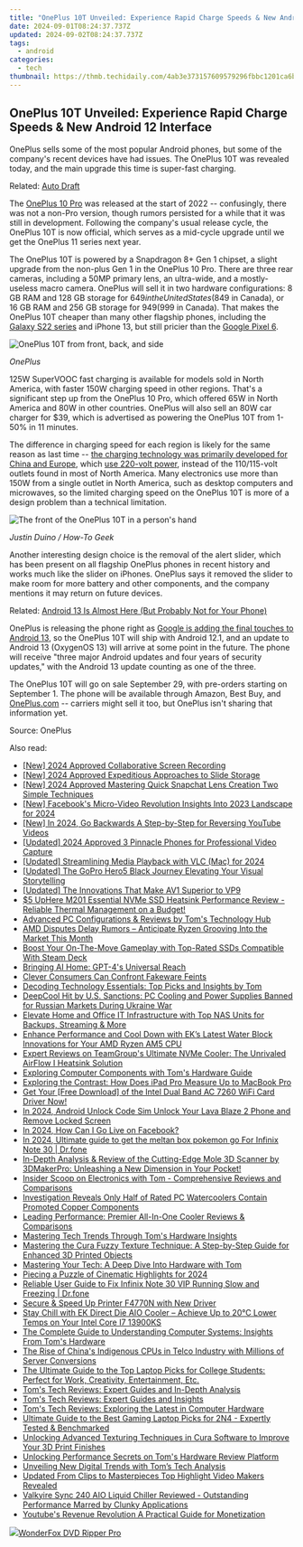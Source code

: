 ```yaml
---
title: "OnePlus 10T Unveiled: Experience Rapid Charge Speeds & New Android 12 Interface"
date: 2024-09-01T08:24:37.737Z
updated: 2024-09-02T08:24:37.737Z
tags:
  - android
categories:
  - tech
thumbnail: https://thmb.techidaily.com/4ab3e373157609579296fbbc1201ca6b702ee2035d00b9c9dec8888ac005aab8.jpg
---
```


## OnePlus 10T Unveiled: Experience Rapid Charge Speeds & New Android 12 Interface

OnePlus sells some of the most popular Android phones, but some of the company's recent devices have had issues. The OnePlus 10T was revealed today, and the main upgrade this time is super-fast charging.

Related: [Auto Draft](https://www.reviewgeek.com/119052/oneplus-10-pro-review-the-third-flagship/) 

 The [OnePlus 10 Pro](https://www.reviewgeek.com/119052/oneplus-10-pro-review-the-third-flagship/) was released at the start of 2022 -- confusingly, there was not a non-Pro version, though rumors persisted for a while that it was still in development. Following the company's usual release cycle, the OnePlus 10T is now official, which serves as a mid-cycle upgrade until we get the OnePlus 11 series next year.

 The OnePlus 10T is powered by a Snapdragon 8+ Gen 1 chipset, a slight upgrade from the non-plus Gen 1 in the OnePlus 10 Pro. There are three rear cameras, including a 50MP primary lens, an ultra-wide, and a mostly-useless macro camera. OnePlus will sell it in two hardware configurations: 8 GB RAM and 128 GB storage for $649 in the United States ($849 in Canada), or 16 GB RAM and 256 GB storage for $949 ($999 in Canada). That makes the OnePlus 10T cheaper than many other flagship phones, including the [Galaxy S22 series](https://www.reviewgeek.com/110468/samsung-galaxy-s22-review-so-close-to-perfection/) and iPhone 13, but still pricier than the [Google Pixel 6](https://www.reviewgeek.com/105353/google-pixel-6-review-this-is-the-android-youve-been-looking-for/).

![OnePlus 10T from front, back, and side](https://static1.howtogeekimages.com/wordpress/wp-content/uploads/2022/08/Image.jpeg) 

_OnePlus_

 125W SuperVOOC fast charging is available for models sold in North America, with faster 150W charging speed in other regions. That's a significant step up from the OnePlus 10 Pro, which offered 65W in North America and 80W in other countries. OnePlus will also sell an 80W car charger for $39, which is advertised as powering the OnePlus 10T from 1-50% in 11 minutes.

 The difference in charging speed for each region is likely for the same reason as last time -- [the charging technology was primarily developed for China and Europe](https://www.xda-developers.com/oneplus-10-pro-65w-charging-north-america/), which [use 220-volt power](https://en.wikipedia.org/wiki/Mains%5Felectricity%5Fby%5Fcountry), instead of the 110/115-volt outlets found in most of North America. Many electronics use more than 150W from a single outlet in North America, such as desktop computers and microwaves, so the limited charging speed on the OnePlus 10T is more of a design problem than a technical limitation.

![The front of the OnePlus 10T in a person's hand](https://static1.howtogeekimages.com/wordpress/wp-content/uploads/2022/08/The-front-of-the-OnePlus-10T-in-a-persons-hand.jpg) 

_Justin Duino / How-To Geek_

 Another interesting design choice is the removal of the alert slider, which has been present on all flagship OnePlus phones in recent history and works much like the slider on iPhones. OnePlus says it removed the slider to make room for more battery and other components, and the company mentions it may return on future devices.

Related: [Android 13 Is Almost Here (But Probably Not for Your Phone)](https://snapchat-videos.techidaily.com/updated-crafting-compact-snaps-via-mac-techniques-for-2024/) 

 OnePlus is releasing the phone right as [Google is adding the final touches to Android 13](https://snapchat-videos.techidaily.com/updated-crafting-compact-snaps-via-mac-techniques-for-2024/), so the OnePlus 10T will ship with Android 12.1, and an update to Android 13 (OxygenOS 13) will arrive at some point in the future. The phone will receive "three major Android updates and four years of security updates," with the Android 13 update counting as one of the three.

 The OnePlus 10T will go on sale September 29, with pre-orders starting on September 1\. The phone will be available through Amazon, Best Buy, and [OnePlus.com](https://onepluscom.pxf.io/c/5597632/916678/12532?subId1=UUhtgUeUpU204984&subId2=ehtg&u=https%3A%2F%2Fwww.oneplus.com%2Fus%2Flaunch%2F10t&ourl=https%3A%2F%2Fwww.oneplus.com%2Flaunch%2F10t) \-- carriers might sell it too, but OnePlus isn't sharing that information yet.

 Source: OnePlus

<ins class="adsbygoogle"
     style="display:block"
     data-ad-format="autorelaxed"
     data-ad-client="ca-pub-7571918770474297"
     data-ad-slot="1223367746"></ins>



<ins class="adsbygoogle"
     style="display:block"
     data-ad-client="ca-pub-7571918770474297"
     data-ad-slot="8358498916"
     data-ad-format="auto"
     data-full-width-responsive="true"></ins>

<span class="atpl-alsoreadstyle">Also read:</span>
<div><ul>
<li><a href="https://screen-capture.techidaily.com/new-2024-approved-collaborative-screen-recording/"><u>[New] 2024 Approved  Collaborative Screen Recording</u></a></li>
<li><a href="https://video-capture.techidaily.com/new-2024-approved-expeditious-approaches-to-slide-storage/"><u>[New] 2024 Approved  Expeditious Approaches to Slide Storage</u></a></li>
<li><a href="https://snapchat-videos.techidaily.com/new-2024-approved-mastering-quick-snapchat-lens-creation-two-simple-techniques/"><u>[New] 2024 Approved  Mastering Quick Snapchat Lens Creation  Two Simple Techniques</u></a></li>
<li><a href="https://facebook-clips.techidaily.com/new-facebooks-micro-video-revolution-insights-into-2023-landscape-for-2024/"><u>[New] Facebook's Micro-Video Revolution  Insights Into 2023 Landscape for 2024</u></a></li>
<li><a href="https://eaxpv-info.techidaily.com/new-in-2024-go-backwards-a-step-by-step-for-reversing-youtube-videos/"><u>[New] In 2024, Go Backwards  A Step-by-Step for Reversing YouTube Videos</u></a></li>
<li><a href="https://fox-access.techidaily.com/updated-2024-approved-3-pinnacle-phones-for-professional-video-capture/"><u>[Updated] 2024 Approved  3 Pinnacle Phones for Professional Video Capture</u></a></li>
<li><a href="https://fox-boxes.techidaily.com/updated-streamlining-media-playback-with-vlc-mac-for-2024/"><u>[Updated] Streamlining Media Playback with VLC (Mac) for 2024</u></a></li>
<li><a href="https://fox-hovers.techidaily.com/updated-the-gopro-hero5-black-journey-elevating-your-visual-storytelling/"><u>[Updated] The GoPro Hero5 Black Journey  Elevating Your Visual Storytelling</u></a></li>
<li><a href="https://some-guidance.techidaily.com/updated-the-innovations-that-make-av1-superior-to-vp9/"><u>[Updated] The Innovations That Make AV1 Superior to VP9</u></a></li>
<li><a href="https://hardware-tips.techidaily.com/1723175696251-5-uphere-m201-essential-nvme-ssd-heatsink-performance-review-reliable-thermal-management-on-a-budget/"><u>$5 UpHere M201 Essential NVMe SSD Heatsink Performance Review - Reliable Thermal Management on a Budget!</u></a></li>
<li><a href="https://hardware-tips.techidaily.com/advanced-pc-configurations-and-reviews-by-toms-technology-hub/"><u>Advanced PC Configurations & Reviews by Tom's Technology Hub</u></a></li>
<li><a href="https://hardware-tips.techidaily.com/1723262281674-amd-disputes-delay-rumors-anticipate-ryzen-grooving-into-the-market-this-month/"><u>AMD Disputes Delay Rumors – Anticipate Ryzen Grooving Into the Market This Month</u></a></li>
<li><a href="https://hardware-tips.techidaily.com/boost-your-on-the-move-gameplay-with-top-rated-ssds-compatible-with-steam-deck/"><u>Boost Your On-The-Move Gameplay with Top-Rated SSDs Compatible With Steam Deck</u></a></li>
<li><a href="https://tech-revival.techidaily.com/bringing-ai-home-gpt-4s-universal-reach/"><u>Bringing AI Home: GPT-4's Universal Reach</u></a></li>
<li><a href="https://win11.techidaily.com/clever-consumers-can-confront-fakeware-feints/"><u>Clever Consumers Can Confront Fakeware Feints</u></a></li>
<li><a href="https://hardware-tips.techidaily.com/decoding-technology-essentials-top-picks-and-insights-by-tom/"><u>Decoding Technology Essentials: Top Picks and Insights by Tom</u></a></li>
<li><a href="https://hardware-tips.techidaily.com/deepcool-hit-by-us-sanctions-pc-cooling-and-power-supplies-banned-for-russian-markets-during-ukraine-war/"><u>DeepCool Hit by U.S. Sanctions: PC Cooling and Power Supplies Banned for Russian Markets During Ukraine War</u></a></li>
<li><a href="https://hardware-tips.techidaily.com/elevate-home-and-office-it-infrastructure-with-top-nas-units-for-backups-streaming-and-more/"><u>Elevate Home and Office IT Infrastructure with Top NAS Units for Backups, Streaming & More</u></a></li>
<li><a href="https://hardware-tips.techidaily.com/enhance-performance-and-cool-down-with-eks-latest-water-block-innovations-for-your-amd-ryzen-am5-cpu/"><u>Enhance Performance and Cool Down with EK’s Latest Water Block Innovations for Your AMD Ryzen AM5 CPU</u></a></li>
<li><a href="https://hardware-tips.techidaily.com/expert-reviews-on-teamgroups-ultimate-nvme-cooler-the-unrivaled-airflow-i-heatsink-solution/"><u>Expert Reviews on TeamGroup's Ultimate NVMe Cooler: The Unrivaled AirFlow I Heatsink Solution</u></a></li>
<li><a href="https://hardware-tips.techidaily.com/exploring-computer-components-with-toms-hardware-guide/"><u>Exploring Computer Components with Tom's Hardware Guide</u></a></li>
<li><a href="https://buynow-reviews.techidaily.com/exploring-the-contrast-how-does-ipad-pro-measure-up-to-macbook-pro/"><u>Exploring the Contrast: How Does iPad Pro Measure Up to MacBook Pro</u></a></li>
<li><a href="https://driver-download.techidaily.com/get-your-free-download-of-the-intel-dual-band-ac-7260-wifi-card-driver-now/"><u>Get Your [Free Download] of the Intel Dual Band AC 7260 WiFi Card Driver Now!</u></a></li>
<li><a href="https://sim-unlock.techidaily.com/in-2024-android-unlock-code-sim-unlock-your-lava-blaze-2-phone-and-remove-locked-screen-by-drfone-android/"><u>In 2024, Android Unlock Code Sim Unlock Your Lava Blaze 2 Phone and Remove Locked Screen</u></a></li>
<li><a href="https://facebook-video-content.techidaily.com/in-2024-how-can-i-go-live-on-facebook/"><u>In 2024, How Can I Go Live on Facebook?</u></a></li>
<li><a href="https://android-pokemon-go.techidaily.com/in-2024-ultimate-guide-to-get-the-meltan-box-pokemon-go-for-infinix-note-30-drfone-by-drfone-virtual-android/"><u>In 2024, Ultimate guide to get the meltan box pokemon go For Infinix Note 30 | Dr.fone</u></a></li>
<li><a href="https://hardware-tips.techidaily.com/1723125170836-in-depth-analysis-and-review-of-the-cutting-edge-mole-3d-scanner-by-3dmakerpro-unleashing-a-new-dimension-in-your-pocket/"><u>In-Depth Analysis & Review of the Cutting-Edge Mole 3D Scanner by 3DMakerPro: Unleashing a New Dimension in Your Pocket!</u></a></li>
<li><a href="https://hardware-tips.techidaily.com/insider-scoop-on-electronics-with-tom-comprehensive-reviews-and-comparisons/"><u>Insider Scoop on Electronics with Tom - Comprehensive Reviews and Comparisons</u></a></li>
<li><a href="https://hardware-tips.techidaily.com/investigation-reveals-only-half-of-rated-pc-watercoolers-contain-promoted-copper-components/"><u>Investigation Reveals Only Half of Rated PC Watercoolers Contain Promoted Copper Components</u></a></li>
<li><a href="https://hardware-tips.techidaily.com/leading-performance-premier-all-in-one-cooler-reviews-and-comparisons/"><u>Leading Performance: Premier All-In-One Cooler Reviews & Comparisons</u></a></li>
<li><a href="https://hardware-tips.techidaily.com/mastering-tech-trends-through-toms-hardware-insights/"><u>Mastering Tech Trends Through Tom's Hardware Insights</u></a></li>
<li><a href="https://hardware-tips.techidaily.com/mastering-the-cura-fuzzy-texture-technique-a-step-by-step-guide-for-enhanced-3d-printed-objects/"><u>Mastering the Cura Fuzzy Texture Technique: A Step-by-Step Guide for Enhanced 3D Printed Objects</u></a></li>
<li><a href="https://hardware-tips.techidaily.com/mastering-your-tech-a-deep-dive-into-hardware-with-tom/"><u>Mastering Your Tech: A Deep Dive Into Hardware with Tom</u></a></li>
<li><a href="https://extra-support.techidaily.com/piecing-a-puzzle-of-cinematic-highlights-for-2024/"><u>Piecing a Puzzle of Cinematic Highlights for 2024</u></a></li>
<li><a href="https://fix-guide.techidaily.com/reliable-user-guide-to-fix-infinix-note-30-vip-running-slow-and-freezing-drfone-by-drfone-fix-android-problems-fix-android-problems/"><u>Reliable User Guide to Fix Infinix Note 30 VIP Running Slow and Freezing | Dr.fone</u></a></li>
<li><a href="https://driver-install.techidaily.com/secure-and-speed-up-printer-f4770n-with-new-driver/"><u>Secure & Speed Up Printer F4770N with New Driver</u></a></li>
<li><a href="https://hardware-tips.techidaily.com/stay-chill-with-ek-direct-die-aio-cooler-achieve-up-to-20c-lower-temps-on-your-intel-core-i7-13900ks/"><u>Stay Chill with EK Direct Die AIO Cooler – Achieve Up to 20°C Lower Temps on Your Intel Core I7 13900KS</u></a></li>
<li><a href="https://hardware-tips.techidaily.com/the-complete-guide-to-understanding-computer-systems-insights-from-toms-hardware/"><u>The Complete Guide to Understanding Computer Systems: Insights From Tom's Hardware</u></a></li>
<li><a href="https://hardware-tips.techidaily.com/the-rise-of-chinas-indigenous-cpus-in-telco-industry-with-millions-of-server-conversions/"><u>The Rise of China's Indigenous CPUs in Telco Industry with Millions of Server Conversions</u></a></li>
<li><a href="https://hardware-tips.techidaily.com/the-ultimate-guide-to-the-top-laptop-picks-for-college-students-perfect-for-work-creativity-entertainment-etc/"><u>The Ultimate Guide to the Top Laptop Picks for College Students: Perfect for Work, Creativity, Entertainment, Etc.</u></a></li>
<li><a href="https://hardware-tips.techidaily.com/toms-tech-reviews-expert-guides-and-in-depth-analysis/"><u>Tom's Tech Reviews: Expert Guides and In-Depth Analysis</u></a></li>
<li><a href="https://hardware-tips.techidaily.com/toms-tech-reviews-expert-guides-and-insights/"><u>Tom's Tech Reviews: Expert Guides and Insights</u></a></li>
<li><a href="https://hardware-tips.techidaily.com/toms-tech-reviews-exploring-the-latest-in-computer-hardware-1723264116053/"><u>Tom's Tech Reviews: Exploring the Latest in Computer Hardware</u></a></li>
<li><a href="https://hardware-tips.techidaily.com/ultimate-guide-to-the-best-gaming-laptop-picks-for-2n4-expertly-tested-and-benchmarked/"><u>Ultimate Guide to the Best Gaming Laptop Picks for 2N4 - Expertly Tested & Benchmarked</u></a></li>
<li><a href="https://hardware-tips.techidaily.com/unlocking-advanced-texturing-techniques-in-cura-software-to-improve-your-3d-print-finishes/"><u>Unlocking Advanced Texturing Techniques in Cura Software to Improve Your 3D Print Finishes</u></a></li>
<li><a href="https://hardware-tips.techidaily.com/unlocking-performance-secrets-on-toms-hardware-review-platform/"><u>Unlocking Performance Secrets on Tom's Hardware Review Platform</u></a></li>
<li><a href="https://hardware-tips.techidaily.com/unveiling-new-digital-trends-with-toms-tech-analysis/"><u>Unveiling New Digital Trends with Tom’s Tech Analysis</u></a></li>
<li><a href="https://ai-vdieo-software.techidaily.com/updated-from-clips-to-masterpieces-top-highlight-video-makers-revealed/"><u>Updated From Clips to Masterpieces Top Highlight Video Makers Revealed</u></a></li>
<li><a href="https://hardware-tips.techidaily.com/valkyire-sync-240-aio-liquid-chiller-reviewed-outstanding-performance-marred-by-clunky-applications/"><u>Valkyire Sync 240 AIO Liquid Chiller Reviewed - Outstanding Performance Marred by Clunky Applications</u></a></li>
<li><a href="https://youtube-video-recordings.techidaily.com/youtubes-revenue-revolution-a-practical-guide-for-monetization/"><u>Youtube's Revenue Revolution  A Practical Guide for Monetization</u></a></li>
</ul></div>

<!-- affiliate ads begin -->
<a href="https://secure.2checkout.com/order/checkout.php?PRODS=3922934&QTY=1&AFFILIATE=108875&CART=1"><img src="https://secure.avangate.com/images/merchant/4b0a0290ad7df100b77e86839989a75e/products/ripperpro.png" border="0">WonderFox DVD Ripper Pro</a>
<!-- affiliate ads end -->